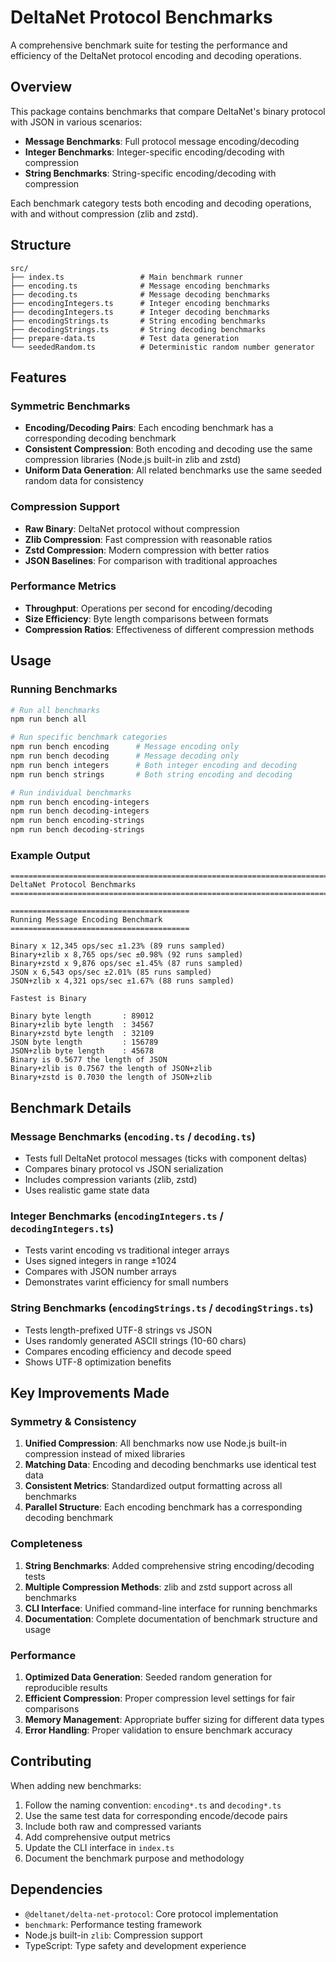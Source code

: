 # DeltaNet Protocol Benchmarks

A comprehensive benchmark suite for testing the performance and efficiency of the DeltaNet protocol encoding and decoding operations.

## Overview

This package contains benchmarks that compare DeltaNet's binary protocol with JSON in various scenarios:

- **Message Benchmarks**: Full protocol message encoding/decoding
- **Integer Benchmarks**: Integer-specific encoding/decoding with compression
- **String Benchmarks**: String-specific encoding/decoding with compression

Each benchmark category tests both encoding and decoding operations, with and without compression (zlib and zstd).

## Structure

```
src/
├── index.ts                 # Main benchmark runner
├── encoding.ts              # Message encoding benchmarks
├── decoding.ts              # Message decoding benchmarks
├── encodingIntegers.ts      # Integer encoding benchmarks
├── decodingIntegers.ts      # Integer decoding benchmarks
├── encodingStrings.ts       # String encoding benchmarks
├── decodingStrings.ts       # String decoding benchmarks
├── prepare-data.ts          # Test data generation
└── seededRandom.ts          # Deterministic random number generator
```

## Features

### Symmetric Benchmarks
- **Encoding/Decoding Pairs**: Each encoding benchmark has a corresponding decoding benchmark
- **Consistent Compression**: Both encoding and decoding use the same compression libraries (Node.js built-in zlib and zstd)
- **Uniform Data Generation**: All related benchmarks use the same seeded random data for consistency

### Compression Support
- **Raw Binary**: DeltaNet protocol without compression
- **Zlib Compression**: Fast compression with reasonable ratios
- **Zstd Compression**: Modern compression with better ratios
- **JSON Baselines**: For comparison with traditional approaches

### Performance Metrics
- **Throughput**: Operations per second for encoding/decoding
- **Size Efficiency**: Byte length comparisons between formats
- **Compression Ratios**: Effectiveness of different compression methods

## Usage

### Running Benchmarks

```bash
# Run all benchmarks
npm run bench all

# Run specific benchmark categories
npm run bench encoding      # Message encoding only
npm run bench decoding      # Message decoding only
npm run bench integers      # Both integer encoding and decoding
npm run bench strings       # Both string encoding and decoding

# Run individual benchmarks
npm run bench encoding-integers
npm run bench decoding-integers
npm run bench encoding-strings
npm run bench decoding-strings
```

### Example Output

```
================================================================================
DeltaNet Protocol Benchmarks
================================================================================

========================================
Running Message Encoding Benchmark
========================================

Binary x 12,345 ops/sec ±1.23% (89 runs sampled)
Binary+zlib x 8,765 ops/sec ±0.98% (92 runs sampled)
Binary+zstd x 9,876 ops/sec ±1.45% (87 runs sampled)
JSON x 6,543 ops/sec ±2.01% (85 runs sampled)
JSON+zlib x 4,321 ops/sec ±1.67% (88 runs sampled)

Fastest is Binary

Binary byte length       : 89012
Binary+zlib byte length  : 34567
Binary+zstd byte length  : 32109
JSON byte length         : 156789
JSON+zlib byte length    : 45678
Binary is 0.5677 the length of JSON
Binary+zlib is 0.7567 the length of JSON+zlib
Binary+zstd is 0.7030 the length of JSON+zlib
```

## Benchmark Details

### Message Benchmarks (`encoding.ts` / `decoding.ts`)
- Tests full DeltaNet protocol messages (ticks with component deltas)
- Compares binary protocol vs JSON serialization
- Includes compression variants (zlib, zstd)
- Uses realistic game state data

### Integer Benchmarks (`encodingIntegers.ts` / `decodingIntegers.ts`)
- Tests varint encoding vs traditional integer arrays
- Uses signed integers in range ±1024
- Compares with JSON number arrays
- Demonstrates varint efficiency for small numbers

### String Benchmarks (`encodingStrings.ts` / `decodingStrings.ts`)
- Tests length-prefixed UTF-8 strings vs JSON
- Uses randomly generated ASCII strings (10-60 chars)
- Compares encoding efficiency and decode speed
- Shows UTF-8 optimization benefits

## Key Improvements Made

### Symmetry & Consistency
1. **Unified Compression**: All benchmarks now use Node.js built-in compression instead of mixed libraries
2. **Matching Data**: Encoding and decoding benchmarks use identical test data
3. **Consistent Metrics**: Standardized output formatting across all benchmarks
4. **Parallel Structure**: Each encoding benchmark has a corresponding decoding benchmark

### Completeness
1. **String Benchmarks**: Added comprehensive string encoding/decoding tests
2. **Multiple Compression Methods**: zlib and zstd support across all benchmarks
3. **CLI Interface**: Unified command-line interface for running benchmarks
4. **Documentation**: Complete documentation of benchmark structure and usage

### Performance
1. **Optimized Data Generation**: Seeded random generation for reproducible results
2. **Efficient Compression**: Proper compression level settings for fair comparisons
3. **Memory Management**: Appropriate buffer sizing for different data types
4. **Error Handling**: Proper validation to ensure benchmark accuracy

## Contributing

When adding new benchmarks:

1. Follow the naming convention: `encoding*.ts` and `decoding*.ts`
2. Use the same test data for corresponding encode/decode pairs
3. Include both raw and compressed variants
4. Add comprehensive output metrics
5. Update the CLI interface in `index.ts`
6. Document the benchmark purpose and methodology

## Dependencies

- `@deltanet/delta-net-protocol`: Core protocol implementation
- `benchmark`: Performance testing framework
- Node.js built-in `zlib`: Compression support
- TypeScript: Type safety and development experience
